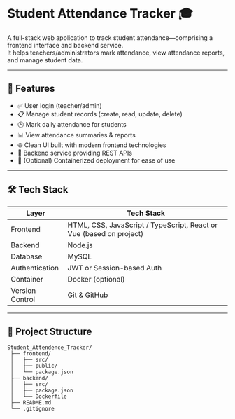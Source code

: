 # Student Attendance Tracker 🎓

A full-stack web application to track student attendance—comprising a frontend interface and backend service.  
It helps teachers/administrators mark attendance, view attendance reports, and manage student data.

---

## 🧩 Features
- ✅ User login (teacher/admin)  
- 📋 Manage student records (create, read, update, delete)  
- 🕒 Mark daily attendance for students  
- 📊 View attendance summaries & reports  
- 🌐 Clean UI built with modern frontend technologies  
- 🧱 Backend service providing REST APIs  
- 🐳 (Optional) Containerized deployment for ease of use

---

## 🛠 Tech Stack
| Layer       | Tech Stack                                   |
|-------------|----------------------------------------------|
| Frontend    | HTML, CSS, JavaScript / TypeScript, React or Vue (based on project) |
| Backend     | Node.js                                      |
| Database    | MySQL                                        |
| Authentication | JWT or Session-based Auth                 |
| Container   | Docker (optional)                            |
| Version Control | Git & GitHub                             |

---

## 📂 Project Structure
```text
Student_Attendence_Tracker/
 ├── frontend/
 │   ├── src/
 │   ├── public/
 │   └── package.json
 ├── backend/
 │   ├── src/
 │   ├── package.json
 │   └── Dockerfile
 ├── README.md
 └── .gitignore
